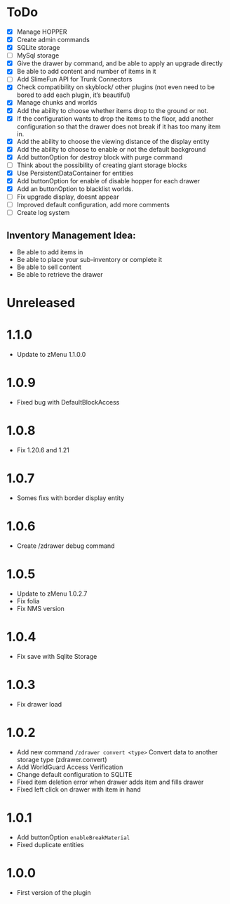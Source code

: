 # ToDo

- [x] Manage HOPPER
- [x] Create admin commands
- [x] SQLite storage
- [ ] MySql storage
- [x] Give the drawer by command, and be able to apply an upgrade directly
- [x] Be able to add content and number of items in it
- [ ] Add SlimeFun API for Trunk Connectors
- [x] Check compatibility on skyblock/ other plugins (not even need to be bored to add each plugin, it’s beautiful)
- [x] Manage chunks and worlds
- [x] Add the ability to choose whether items drop to the ground or not.
- [x] If the configuration wants to drop the items to the floor, add another configuration so that the drawer does not break if it has too many item in. 
- [x] Add the ability to choose the viewing distance of the display entity 
- [x] Add the ability to choose to enable or not the default background 
- [x] Add buttonOption for destroy block with purge command 
- [ ] Think about the possibility of creating giant storage blocks
- [x] Use PersistentDataContainer for entities
- [x] Add buttonOption for enable of disable hopper for each drawer
- [x] Add an buttonOption to blacklist worlds.
- [ ] Fix upgrade display, doesnt appear
- [ ] Improved default configuration, add more comments
- [ ] Create log system

## Inventory Management Idea:
- Be able to add items in
- Be able to place your sub-inventory or complete it
- Be able to sell content
- Be able to retrieve the drawer

# Unreleased

# 1.1.0

- Update to zMenu 1.1.0.0

# 1.0.9

- Fixed bug with DefaultBlockAccess

# 1.0.8

- Fix 1.20.6 and 1.21

# 1.0.7

- Somes fixs with border display entity

# 1.0.6

- Create /zdrawer debug command

# 1.0.5

- Update to zMenu 1.0.2.7
- Fix folia
- Fix NMS version

# 1.0.4

- Fix save with Sqlite Storage

# 1.0.3

- Fix drawer load

# 1.0.2

- Add new command ``/zdrawer convert <type>`` Convert data to another storage type (zdrawer.convert)
- Add WorldGuard Access Verification
- Change default configuration to SQLITE
- Fixed item deletion error when drawer adds item and fills drawer
- Fixed left click on drawer with item in hand

# 1.0.1

- Add buttonOption ``enableBreakMaterial``
- Fixed duplicate entities

# 1.0.0

- First version of the plugin